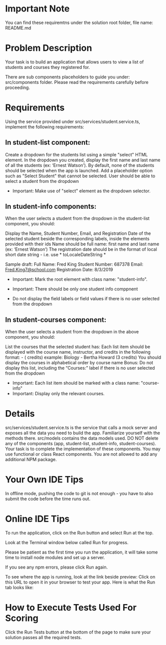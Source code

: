 # Important Note

You can find these requiremtns under the solution root folder, file name: README.md

# Problem Description

Your task is to build an application that allows users to view a list of students and courses they registered for.

There are sub components placeholders to guide you under: src/components folder.
Please read the requirements carefully before proceeding.

# Requirements

Using the service provided under src/services/student.service.ts, implement the following requirements:

## In student-list component:

Create a dropdown for the students list using a simple "select" HTML element.
In the dropdown you created, display the first name and last name of all the students (ex: ‘Ernest Watson’).
By default, none of the students should be selected when the app is launched. Add a placeholder option such as "Select Student" that cannot be selected.
User should be able to select a student from the dropdown

* Important: Make use of "select" element as the dropdown selector.

## In student-info components:

When the user selects a student from the dropdown in the student-list component, you should:

Display the Name, Student Number, Email, and Registration Date of the selected student beside the corresponding labels, inside the elements provided with their ids
Name should be full name: first name and last name (ex: ‘Ernest Watson’)
The registration date should be in the format of local short date string - i.e. use * toLocaleDateString *

Sample draft:
Full Name: Fred King
Student Number: 687378
Email: Fred.King7@school.com
Registration Date: 8/3/2019

* Important: Mark the root element with class name: "student-info". 
* Important: There should be only one student info comppnent

* Do not display the field labels or field values if there is no user selected from the dropdown


## In student-courses component:

When the user selects a student from the dropdown in the above component, you should:

List the courses that the selected student has:
Each list item should be displayed with the course name, instructor, and credits in the following format:
<courseName> - <courseInstructor> (<courseCredits> credits)
example: Biology - Bertha Howard (3 credits)
You should display the courses in alphabetical order by course name
Bonus: Do not display this list, including the “Courses:” label if there is no user selected from the dropdown

* Important: Each list item should be marked with a class name: "course-info"
* Important: Display only the relevant courses.

# Details

src/services/student.service.ts is the service that calls a mock server and exposes all the data you need to build the app. Familiarize yourself with the methods there.
src/models contains the data models used.
DO NOT delete any of the components (app, student-list, student-info, student-courses).
Your task is to complete the implementation of these components. 
You may use functional or class React components.
You are not allowed to add any additional NPM package.

# Your Own IDE Tips

In offline mode, pushing the code to git is not enough - you have to also submit the code before the time runs out.


# Online IDE Tips

To run the application, click on the Run button and select Run at the top.

Look at the Terminal window below called Run for progress.

Please be patient as the first time you run the application, it will take some time to install node modules and set up a server.

If you see any npm errors, please click Run again.


To see where the app is running, look at the link beside preview:
Click on this URL to open it in your browser to test your app. Here is what the Run tab looks like:

# How to Execute Tests Used For Scoring

Click the Run Tests button at the bottom of the page to make sure your solution passes all the required tests.